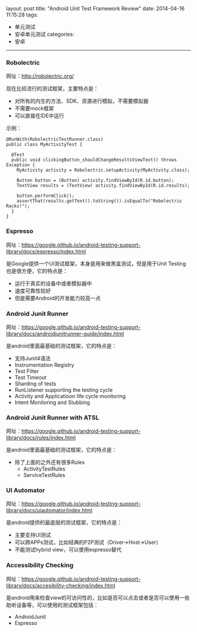 layout: post
title: "Android Unit Test Framework Review"
date: 2014-04-16 11:15:28
tags:
- 单元测试
- 安卓单元测试
categories:
- 安卓

------

### Robolectric

网址：http://robolectric.org/

现在比较流行的测试框架，主要特点是：

-	对所有的内生的方法、SDK、资源进行模拟，不需要模拟器
-	不需要mock框架
-	可以直接在IDE中运行

示例：

```
@RunWith(RobolectricTestRunner.class)
public class MyActivityTest {

  @Test
  public void clickingButton_shouldChangeResultsViewText() throws Exception {
    MyActivity activity = Robolectric.setupActivity(MyActivity.class);

    Button button = (Button) activity.findViewById(R.id.button);
    TextView results = (TextView) activity.findViewById(R.id.results);

    button.performClick();
    assertThat(results.getText().toString()).isEqualTo("Robolectric Rocks!");
  }
}
```

### Espresso

网址：https://google.github.io/android-testing-support-library/docs/espresso/index.html

是Google提供一个UI测试框架，本身是用来做黑盒测试，但是用于Unit Testing也是很方便，它的特点是：

-	运行于真实的设备中或者模拟器中
-	速度可靠性较好
-	但是需要Android的开发能力较高一点

### Android Junit Runner

网址：https://google.github.io/android-testing-support-library/docs/androidjunitrunner-guide/index.html

是android里面最基础的测试框架，它的特点是：

-	支持Junit4语法
-	Instrumentation Registry
-	Test Filter
-	Test Timeout
-	Sharding of tests
-	RunListener supporting the testing cycle
-	Activity and Applicatioon life cycle monitoring
-	Intent Monitoring and Stubbing

### Android Junit Runner with ATSL

网址：https://google.github.io/android-testing-support-library/docs/rules/index.html

是android里面最基础的测试框架，它的特点是：

-	除了上面的之外还有很多Rules
	-	ActivityTestRules
	-	ServiceTestRules

### UI Automator

网址：https://google.github.io/android-testing-support-library/docs/uiautomator/index.html

是android提供的最底层的测试框架，它的特点是：

-	主要支持UI测试
-	可以跨APPs测试，比如经典的P2P测试（Driver->Host->User）
-	不能测试hybrid view，可以使用espresso替代

### Accessibility Checking

网址：https://google.github.io/android-testing-support-library/docs/accesibility-checking/index.html

是android用来检查view的可访问性的，比如是否可以点击或者是否可以使用一些助听设备等，可以使用的测试框架包括：

-	AndroidJunit
-	Espresso
